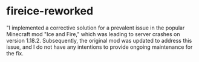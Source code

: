 # fireice-reworked
"I implemented a corrective solution for a prevalent issue in the popular Minecraft mod "Ice and Fire," which was leading to server crashes on version 1.18.2. Subsequently, the original mod was updated to address this issue, and I do not have any intentions to provide ongoing maintenance for the fix.
